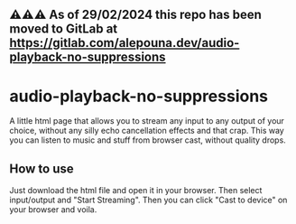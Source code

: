 ## ⚠️⚠️⚠️ As of 29/02/2024 this repo has been moved to GitLab at https://gitlab.com/alepouna.dev/audio-playback-no-suppressions

# audio-playback-no-suppressions

A little html page that allows you to stream any input to any output of your choice, without any silly echo cancellation effects and that crap. This way you can listen to music and stuff from browser cast, without quality drops. 

## How to use

Just download the  html file and open it in your browser. Then select input/output and "Start Streaming". Then you can click "Cast to device" on your browser and voila. 
